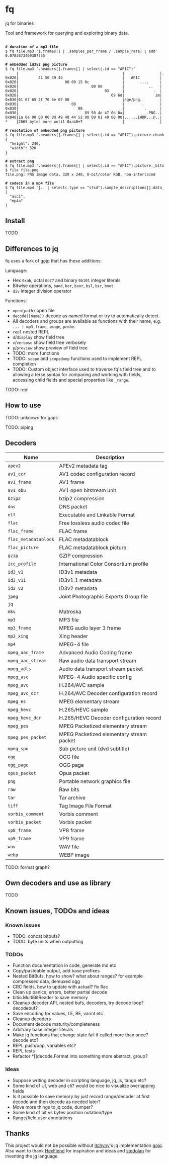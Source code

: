 # fq

jq for binaries

Tool and framework for querying and exploring binary data.

##

<sub>
<pre sh>
<b># duration of a mp3 file</b> 
$ fq file.mp3 '[.frames[] | .samples_per_frame / .sample_rate] | add' 
0.0783673469387755
 
<b># embedded id3v2 png picture</b> 
$ fq file.mp3 '.headers[].frames[] | select(.id == "APIC")' 
     |                                               |                |.headers[0].frames[1]:
0x020|         41 50 49 43                           |   APIC         |  id: "APIC" (Attached picture)
0x020|                     00 00 15 0c               |       ....     |  size: 2700
0x020|                                 00 00         |           ..   | -flags:
0x020|                                       03      |             .  |  text_encoding: UTF-8 (3)
0x020|                                          69 6d|              im|  mime_type: "image/png"
0x030|61 67 65 2f 70 6e 67 00                        |age/png.        |
0x030|                        00                     |        .       |  picture_type: 0
0x030|                           00                  |         .      |  description: ""
0x030|                              89 50 4e 47 0d 0a|          .PNG..| -picture: png
0x040|1a 0a 00 00 00 0d 49 48 44 52 00 00 01 40 00 00|......IHDR...@..|
*    |2665 bytes more until 0xab8+7                  |                |
 
<b># resolution of embedded png picture</b> 
$ fq file.mp3 '.headers[].frames[] | select(.id == "APIC").picture.chunks[] | select(.type == "IHDR") | {width, height}' 
{
  "height": 240,
  "width": 320
}
 
<b># extract png</b> 
$ fq file.mp3 '.headers[].frames[] | select(.id == "APIC").picture._bits' > file.png 
$ file file.png 
file.png: PNG image data, 320 x 240, 8-bit/color RGB, non-interlaced
 
<b># codecs in a mp4 file</b> 
$ fq file.mp4 '[.. | select(.type == "stsd").sample_descriptions[].data_format]' 
[
  "avc1",
  "mp4a"
]
</pre>
</sub>

## Install

TODO

## Differences to jq

fq uses a fork of [gojq](https://github.com/itchyny/gojq) that has these additions:

Language:

- Hex `0xab`, octal `0o77` and binary `0b101` integer literals
- Bitwise operations, `band`, `bor`, `bxor`, `bsl`, `bsr`, `bnot`
- `div` integer division operator

Functions:

- `open(path)` open file
- `decode([name])` decode as named format or try to automatically detect
- All decoders and groups are available as functions with their name, e.g. `... | mp3_frame`, `image`, `probe`.
- `repl` nested REPL
- `d`/`display` show field tree
- `v`/`verbose` show field tree verbosely
- `p`/`preview` show preview of field tree
- TODO: more functions
- TODO: `scope` and `scopedump` functions used to implement REPL completion
- TODO: Custom object interface used to traverse fq's field tree and to allowing a terse
syntax for comparing and working with fields, accessing child fields and special properties like `_range`.

TODO: repl

## How to use

TODO: unknown for gaps

TODO: piping

## Decoders

[./decoders_markdown.jq]: sh-start

|Name               |Description|
|-|-|
|`apev2`            |APEv2 metadata tag|
|`av1_ccr`          |AV1 codec configuration record|
|`av1_frame`        |AV1 frame|
|`av1_obu`          |AV1 open bitstream unit|
|`bzip2`            |bzip2 compression|
|`dns`              |DNS packet|
|`elf`              |Executable and Linkable Format|
|`flac`             |Free lossless audio codec file|
|`flac_frame`       |FLAC frame|
|`flac_metadatablock`|FLAC metadatablock|
|`flac_picture`     |FLAC metadatablock picture|
|`gzip`             |GZIP compression|
|`icc_profile`      |International Color Consortium profile|
|`id3_v1`           |ID3v1 metadata|
|`id3_v11`          |ID3v1.1 metadata|
|`id3_v2`           |ID3v2 metadata|
|`jpeg`             |Joint Photographic Experts Group file|
|`jq`               ||
|`mkv`              |Matroska|
|`mp3`              |MP3 file|
|`mp3_frame`        |MPEG audio layer 3 frame|
|`mp3_xing`         |Xing header|
|`mp4`              |MPEG-4 file|
|`mpeg_aac_frame`   |Advanced Audio Coding frame|
|`mpeg_aac_stream`  |Raw audio data transport stream|
|`mpeg_adts`        |Audio data transport stream packet|
|`mpeg_asc`         |MPEG-4 Audio specific config|
|`mpeg_avc`         |H.264/AVC sample|
|`mpeg_avc_dcr`     |H.264/AVC Decoder configuration record|
|`mpeg_es`          |MPEG elementary stream|
|`mpeg_hevc`        |H.265/HEVC sample|
|`mpeg_hevc_dcr`    |H.265/HEVC Decoder configuration record|
|`mpeg_pes`         |MPEG Packetized elementary stream|
|`mpeg_pes_packet`  |MPEG Packetized elementary stream packet|
|`mpeg_spu`         |Sub picture unit (dvd subtitle)|
|`ogg`              |OGG file|
|`ogg_page`         |OGG page|
|`opus_packet`      |Opus packet|
|`png`              |Portable network graphics file|
|`raw`              |Raw bits|
|`tar`              |Tar archive|
|`tiff`             |Tag Image File Format|
|`vorbis_comment`   |Vorbis comment|
|`vorbis_packet`    |Vorbis packet|
|`vp8_frame`        |VP8 frame|
|`vp9_frame`        |VP9 frame|
|`wav`              |WAV file|
|`webp`             |WEBP image|

[#]: sh-end

TODO: format graph?

## Own decoders and use as library

TODO

## Known issues, TODOs and ideas

### Known issues

- TODO: concat bitbufs?
- TODO: byte units when outputting

### TODOs

- Function documentation in code, generate md etc
- Copy/pasteable output, add base prefixes
- Nested BitBufs, how to show? what about ranges? for example compressed data, demuxed ogg
- CRC fields, how to update with actual? fix flac
- Clean up panics, errors, better partial decode
- bitio.MultiBitReader to save memory
- Cleanup decoder API, nested bufs, decoders, try decode loop? decodebuf?
- Save encoding for values, LE, BE, varint etc
- Cleanup decoders
- Document decode maturity/completeness
- Arbitrary base integer literals
- Make jq functions that change state fail if called more than once? decode etc?
- REPL push/pop, variables etc?
- REPL tests
- Refactor *[]decode.Format into something more abstract, group?

### Ideas

- Suppose writing decoder in scripting language, jq, js, tango etc?
- Some kind of UI, web and cli? would be nice to visualize overlapping fields
- Is it possible to save memory by just record range/decoder at first decode and
then decode as needed later?
- Move more things to jq code, dumper?
- Some kind of bit vs bytes position notation/type
- Range/field user annotations

## Thanks

This project would not be possible without [itchyny](https://github.com/itchyny)'s
jq implementation [gojq](https://github.com/itchyny/gojq). Also want to thank
[HexFiend](https://github.com/HexFiend/HexFiend) for inspiration and ideas and
[stedolan](https://github.com/stedolan) for inventing the [jq](https://github.com/stedolan/jq)
language.
